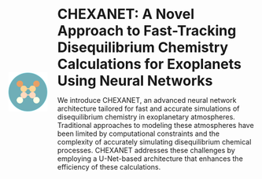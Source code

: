 <div style="display: flex; align-items: center;">
  <img src="Figures/logo_chexanet.png" alt="CHEXANET Logo" style="width: 80px; margin-right: 20px;">
  <div>
    <h1 style="margin: 0;">CHEXANET: A Novel Approach to Fast-Tracking Disequilibrium Chemistry Calculations for Exoplanets Using Neural Networks</h1>
    <p>We introduce CHEXANET, an advanced neural network architecture tailored for fast and accurate simulations of disequilibrium chemistry in exoplanetary atmospheres. Traditional approaches to modeling these atmospheres have been limited by computational constraints and the complexity of accurately simulating disequilibrium chemical processes. CHEXANET addresses these challenges by employing a U-Net-based architecture that enhances the efficiency of these calculations.</p>
  </div>
</div>

